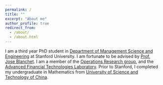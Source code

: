 ```yaml
---
permalink: /
title: ""
excerpt: "About me"
author_profile: true
redirect_from: 
  - /about/
  - /about.html
---
```


I am a third year PhD student in [Department of Management Science and Engineering](https://https://msande.stanford.edu) at Stanford University. I am fortunate to be advised by [Prof. Jose Blanchet](https://web.stanford.edu/~jblanche). I am a member of the [Operations Research group](https://or.stanford.edu), and the [Advanced Financial Technologies Laboratory](https://fintech.stanford.edu). Prior to Stanford, I completed my undergraduate in Mathematics from [University of Science and Technology of China](https://en.ustc.edu.cn).
